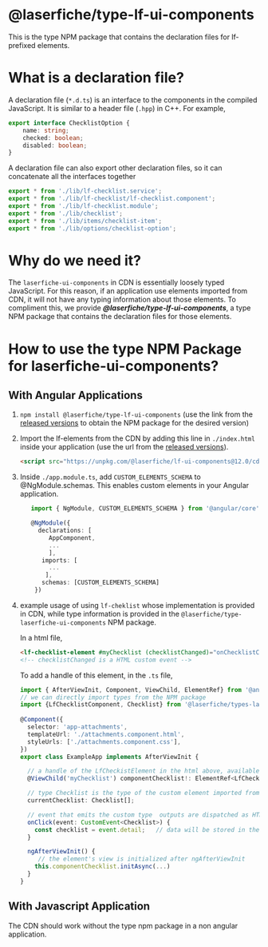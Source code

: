 # @laserfiche/type-lf-ui-components

This is the type NPM package that contains the declaration files for lf-prefixed elements.

# What is a declaration file?
A declaration file (`*.d.ts`) is an interface to the components in the compiled JavaScript. It is similar to a header file (`.hpp`) in C++. For example,
``` typescript
export interface ChecklistOption {
    name: string;
    checked: boolean;
    disabled: boolean;
}
```
A declaration file can also export other declaration files, so it can concatenate all the interfaces together
``` typescript
export * from './lib/lf-checklist.service';
export * from './lib/lf-checklist/lf-checklist.component';
export * from './lib/lf-checklist.module';
export * from './lib/checklist';
export * from './lib/items/checklist-item';
export * from './lib/options/checklist-option';
```
# Why do we need it?
The `laserfiche-ui-components` in CDN is essentially loosely typed JavaScript. For this reason, if an application use elements imported from CDN, it will not have any typing information about those elements. To compliment this, we provide ***@laserfiche/type-lf-ui-components***, a type NPM package that contains the declaration files for those elements.

# How to use the type NPM Package for laserfiche-ui-components?

## With Angular Applications
1. `npm install @laserfiche/type-lf-ui-components` (use the link from the [released versions](https://unpkg.com/@laserfiche/lf-ui-components@12.0/cdn/index.html#/release-notes) to obtain the NPM package for the desired version)
2. Import the lf-elements from the CDN by adding this line in `./index.html` inside your application (use the url from the [released versions](https://unpkg.com/@laserfiche/lf-ui-components@12.0/cdn/index.html#/release-notes)).
   ```html
   <script src="https://unpkg.com/@laserfiche/lf-ui-components@12.0/cdn/lf-ui-components.js" defer></script>
   ```
3. Inside `./app.module.ts`, add `CUSTOM_ELEMENTS_SCHEMA` to @NgModule.schemas. This enables custom elements in your Angular application.
   ```TypeScript
      import { NgModule, CUSTOM_ELEMENTS_SCHEMA } from '@angular/core';

      @NgModule({
        declarations: [
           AppComponent,
           ...
           ],
         imports: [
           ...
          ],
         schemas: [CUSTOM_ELEMENTS_SCHEMA]
       })
   ```
4. example usage of using `lf-cheklist` whose implementation is provided in CDN, while type information is provided in the `@laserfiche/type-laserfiche-ui-components` NPM package.

   In a html file, 
   ```html
   <lf-checklist-element #myChecklist (checklistChanged)="onChecklistChangedAsync($event)"></lf-checklist-element>
   <!-- checklistChanged is a HTML custom event -->
   ```
   To add a handle of this element, in the `.ts` file,
   ```ts
   import { AfterViewInit, Component, ViewChild, ElementRef} from '@angular/core';
   // we can directly import types from the NPM package
   import {LfChecklistComponent, Checklist} from '@laserfiche/types-laserfiche-ui-components'  
  
   @Component({
     selector: 'app-attachments',
     templateUrl: './attachments.component.html',
     styleUrls: ['./attachments.component.css'],
   })
   export class ExampleApp implements AfterViewInit {

     // a handle of the LfCheckistElement in the html above, available after ngAfterViewInit
     @ViewChild('myChecklist') componentChecklist!: ElementRef<LfChecklistComponent>; 

     // type Checklist is the type of the custom element imported from the NPM pakage
     currentChecklist: Checklist[]; 

     // event that emits the custom type  outputs are dispatched as HTML Custom Events
     onClick(event: CustomEvent<Checklist>) {
       const checklist = event.detail;   // data will be stored in the detail property
     }

     ngAfterViewInit() {
        // the element's view is initialized after ngAfterViewInit
       this.componentChecklist.initAsync(...)
     }
   }
   ```
   
## With Javascript Application

The CDN should work without the type npm package in a non angular application. 

